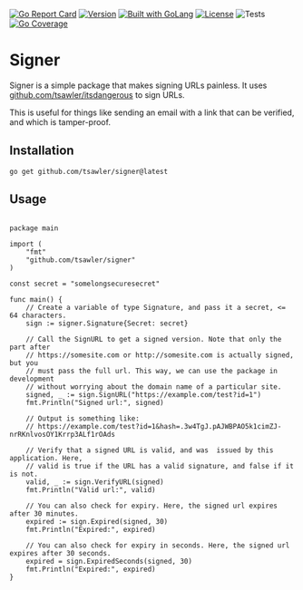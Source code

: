 [![Go Report Card](https://goreportcard.com/badge/github.com/tsawler/signer)](https://goreportcard.com/report/github.com/tsawler/signer)
[![Version](https://img.shields.io/badge/goversion-1.18.x-blue.svg)](https://golang.org)
<a href="https://golang.org"><img src="https://img.shields.io/badge/powered_by-Go-3362c2.svg?style=flat-square" alt="Built with GoLang"></a>
[![License](http://img.shields.io/badge/license-mit-blue.svg?style=flat-square)](https://raw.githubusercontent.com/tsawler/goblender/master/LICENSE)
![Tests](https://github.com/tsawler/signer/actions/workflows/tests.yml/badge.svg)
[![Go Coverage](https://github.com/tsawler/signer/wiki/coverage.svg)](https://raw.githack.com/wiki/tsawler/signer/coverage.html)
# Signer

Signer is a simple package that makes signing URLs painless. It uses
[github.com/tsawler/itsdangerous](https://github.com/tsawler/itsdangerous) to sign URLs.

This is useful for things like sending an email with a link that can be verified, and which is
tamper-proof.

## Installation

`go get github.com/tsawler/signer@latest`

## Usage

```golang

package main

import (
	"fmt"
	"github.com/tsawler/signer"
)

const secret = "somelongsecuresecret"

func main() {
	// Create a variable of type Signature, and pass it a secret, <= 64 characters.
	sign := signer.Signature{Secret: secret}

	// Call the SignURL to get a signed version. Note that only the part after 
	// https://somesite.com or http://somesite.com is actually signed, but you 
	// must pass the full url. This way, we can use the package in development 
	// without worrying about the domain name of a particular site.
	signed, _ := sign.SignURL("https://example.com/test?id=1")
	fmt.Println("Signed url:", signed)
	
	// Output is something like:
	// https://example.com/test?id=1&hash=.3w4TgJ.pAJWBPAO5k1cimZJ-nrRKnlvosOY1Krrp3ALf1rOAds
	
	// Verify that a signed URL is valid, and was  issued by this application. Here, 
	// valid is true if the URL has a valid signature, and false if it is not.
	valid, _ := sign.VerifyURL(signed)
	fmt.Println("Valid url:", valid)

	// You can also check for expiry. Here, the signed url expires after 30 minutes.
	expired := sign.Expired(signed, 30)
	fmt.Println("Expired:", expired)

	// You can also check for expiry in seconds. Here, the signed url expires after 30 seconds.
	expired = sign.ExpiredSeconds(signed, 30)
	fmt.Println("Expired:", expired)
}
```